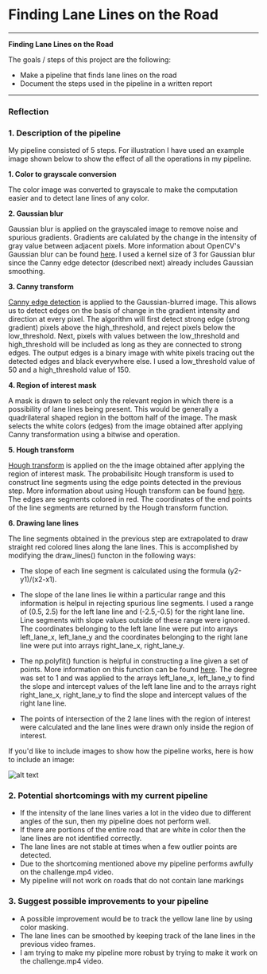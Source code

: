 # **Finding Lane Lines on the Road** 

---

**Finding Lane Lines on the Road**

The goals / steps of this project are the following:
* Make a pipeline that finds lane lines on the road
* Document the steps used in the pipeline in a written report


[//]: # (Image References)

[image1]: ./examples/grayscale.jpg "Grayscale"

---

### Reflection

### 1. Description of the pipeline

My pipeline consisted of 5 steps. For illustration I have used an example image shown below to show the effect of all the operations in my pipeline.


**1. Color to grayscale conversion**

The color image was converted to grayscale to make the computation easier and to detect lane lines of any color.

**2. Gaussian blur**

Gaussian blur is applied on the grayscaled image to remove noise and spurious gradients. Gradients are calulated by the change in the intensity of gray value between adjacent pixels. More information about OpenCV's Gaussian blur can be found [here](http://docs.opencv.org/2.4/modules/imgproc/doc/filtering.html?highlight=gaussianblur#gaussianblur). I used a kernel size of 3 for Gaussian blur since the Canny edge detector (described next) already includes Gaussian smoothing.

**3. Canny transform**

[Canny edge detection](http://docs.opencv.org/trunk/da/d22/tutorial_py_canny.html) is applied to the Gaussian-blurred image. This allows us to detect edges on the basis of change in the gradient intensity and direction at every pixel. The algorithm will first detect strong edge (strong gradient) pixels above the high\_threshold, and reject pixels below the low\_threshold. Next, pixels with values between the low\_threshold and high\_threshold will be included as long as they are connected to strong edges. The output edges is a binary image with white pixels tracing out the detected edges and black everywhere else. I used a low\_threshold value of 50 and a high\_threshold value of 150.

**4. Region of interest mask**

A mask is drawn to select only the relevant region in which there is a possibility of lane lines being present. This would be generally a quadrilateral shaped region in the bottom half of the image. The mask selects the white colors (edges) from the image obtained after applying Canny transformation using a bitwise and operation. 

**5. Hough transform**

[Hough transform](https://alyssaq.github.io/2014/understanding-hough-transform/) is applied on the the image obtained after applying the region of interest mask. The probabilisitc Hough transform is used to construct line segments using the edge points detected in the previous step. More information about using Hough transform can be found [here](http://docs.opencv.org/3.0-beta/doc/py_tutorials/py_imgproc/py_houghlines/py_houghlines.html). The edges are segments colored in red. The coordinates of the end points of the line segments are returned by the Hough transform function. 

**6. Drawing lane lines**

The line segments obtained in the previous step are extrapolated to draw straight red colored lines along the lane lines. This is accomplished by modifying the draw\_lines() functon in the following ways:

* The slope of each line segment is calculated using the formula (y2-y1)/(x2-x1).

* The slope of the lane lines lie within a particular range and this information is helpul in rejecting spurious line segments. I used a range of (0.5, 2.5) for the left lane line and (-2.5,-0.5) for the right lane line. Line segments with slope values outside of these range were ignored. The coordinates belonging to the left lane line were put into arrays left\_lane\_x, left\_lane\_y and the coordinates belonging to the right lane line were put into arrays right\_lane\_x, right\_lane\_y.

* The np.polyfit() function is helpful in constructing a line given a set of points. More information on this function can be found [here](https://docs.scipy.org/doc/numpy/reference/generated/numpy.polyfit.html). The degree was set to 1 and was applied to the arrays left\_lane\_x, left\_lane\_y to find the slope and intercept values of the left lane line and to the arrays right right\_lane\_x, right\_lane\_y to find the slope and intercept values of the right lane line.

* The points of intersection of the 2 lane lines with the region of interest were calculated and the lane lines were drawn only inside the region of interest.


If you'd like to include images to show how the pipeline works, here is how to include an image: 

![alt text][image1]


### 2. Potential shortcomings with my current pipeline

* If the intensity of the lane lines varies a lot in the video due to different angles of the sun, then my pipeline does not perform well.
* If there are portions of the entire road that are white in color then the lane lines are not identified correctly.
* The lane lines are not stable at times when a few outlier points are detected.
* Due to the shortcoming mentioned above my pipeline performs awfully on the challenge.mp4 video.
* My pipeline will not work on roads that do not contain lane markings 


### 3. Suggest possible improvements to your pipeline

* A possible improvement would be to track the yellow lane line by using color masking.
* The lane lines can be smoothed by keeping track of the lane lines in the previous video frames.
* I am trying to make my pipeline more robust by trying to make it work on the challenge.mp4 video.
